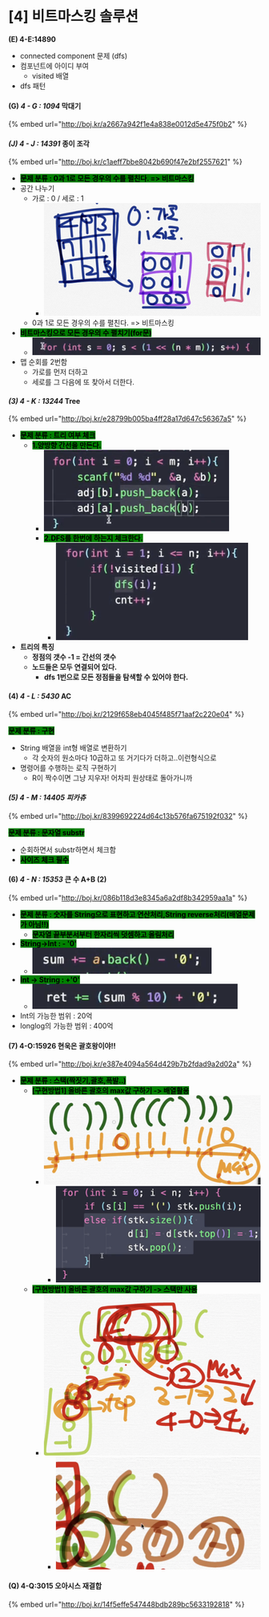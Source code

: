 # \[4] 비트마스킹 솔루션

**(E) 4-E:14890**

* connected component 문제 (dfs)
* 컴포넌트에 아이디 부여
  * visited 배열
* dfs 패턴

#### (G) _4 - G : 1094_ 막대기

{% embed url="http://boj.kr/a2667a942f1e4a838e0012d5e475f0b2" %}

#### _(J) 4 - J : 14391_ 종이 조각

{% embed url="http://boj.kr/c1aeff7bbe8042b690f47e2bf2557621" %}

* <mark style="background-color:green;">**문제 분류 : 0과 1로 모든 경우의 수를 펼친다. => 비트마스킹**</mark>
* 공간 나누기
  * 가로 : 0 / 세로 : 1
    * ![](<../.gitbook/assets/image (23).png>)
  * 0과 1로 모든 경우의 수를 펼친다. => 비트마스킹
* <mark style="background-color:green;">**비트마스킹으로 모든 경우의 수 펼치기(for문)**</mark>
  * ![](<../.gitbook/assets/image (24).png>)
* 맵 순회를 2번함
  * 가로를 먼저 더하고
  * 세로를 그 다음에 또 찾아서 더한다.

#### _(3) 4 - K : 13244_  Tree

{% embed url="http://boj.kr/e28799b005ba4ff28a17d647c56367a5" %}

* <mark style="background-color:green;">**문제 분류 : 트리 여부 체크**</mark>
  * <mark style="background-color:green;">**1.양방향 간선을 만든다.**</mark>
    * ![](<../.gitbook/assets/image (47).png>)
    * <mark style="background-color:green;">**2.DFS를 한번에 하는지 체크한다.**</mark>
      * ![](<../.gitbook/assets/image (49).png>)
* **트리의 특징**
  * **정점의 갯수 -1 = 간선의 갯수**
  * **노드들은 모두 연결되어 있다.**
    * **dfs 1번으로 모든 정점들을 탐색할 수 있어야 한다.**

#### (4) _4 - L : 5430_ AC

{% embed url="http://boj.kr/2129f658eb4045f485f71aaf2c220e04" %}

<mark style="background-color:green;">**문제 분류 : 구현**</mark>&#x20;

* String 배열을 int형 배열로 변환하기
  * 각 숫자의 원소마다 10곱하고 또 거기다가 더하고..이런형식으로
* 명령어를 수행하는 로직 구현하기
  * R이 짝수이면 그냥 지우자! 어차피 원상태로 돌아가니까

#### _(5) 4 - M : 14405 피카츄_

{% embed url="http://boj.kr/8399692224d64c13b576fa675192f032" %}

<mark style="background-color:green;">**문제 분류 :  문자열 substr**</mark>

* 순회하면서 substr하면서 체크함
* <mark style="background-color:green;">**사이즈 체크 필수**</mark>

#### (6) _4 - N : 15353_ 큰 수 A+B (2)

{% embed url="http://boj.kr/086b118d3e8345a6a2df8b342959aa1a" %}

* <mark style="background-color:green;">**문제 분류 :  숫자를 String으로 표현하고 연산처리,String reverse처리(배열문제가 아님!!)**</mark>
  * <mark style="background-color:green;">**문자열 끝부분서부터 한자리씩 덧셈하고 올림처리**</mark>
* <mark style="background-color:green;">**String->Int : - '0'**</mark>
  * ![](<../.gitbook/assets/image (66).png>)
* <mark style="background-color:green;">**Int -> String : +'0'**</mark>
  * ![](<../.gitbook/assets/image (67).png>)
* Int의 가능한 범위 : 20억
* longlog의 가능한 범위 : 400억

#### (7) 4-O:15926 현욱은 괄호왕이야!!

{% embed url="http://boj.kr/e387e4094a564d429b7b2fdad9a2d02a" %}

* <mark style="background-color:green;">**문제 분류 :  스택(짝짓기,괄호,폭발..)**</mark>
  * <mark style="background-color:green;">**\[구현방법1] 올바른 괄호의 max값 구하기 -> 배열활용**</mark>
    * ![](<../.gitbook/assets/image (1) (1) (1).png>)
      * ![](<../.gitbook/assets/image (1) (1) (1) (1).png>)
  * <mark style="background-color:green;">**\[구현방법1] 올바른 괄호의 max값 구하기 -> 스택만 사용**</mark>
    * ![](<../.gitbook/assets/image (2) (1) (1).png>)
      * ![](<../.gitbook/assets/image (3) (1).png>)

#### (Q) 4-Q:3015 오아시스 재결합

{% embed url="http://boj.kr/14f5effe547448bdb289bc5633192818" %}
